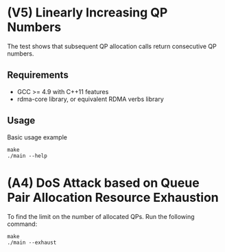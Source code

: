 # (V5) Linearly Increasing QP Numbers


The test shows that subsequent QP allocation calls return consecutive QP numbers.


## Requirements
 * GCC >= 4.9 with C++11 features
 * rdma-core library, or equivalent RDMA verbs library 

## Usage 

Basic usage example
```
make
./main --help
```

# (A4) DoS Attack based on Queue Pair Allocation Resource Exhaustion
To find the limit on the number of allocated QPs. Run the following command:

```
make
./main --exhaust
```
